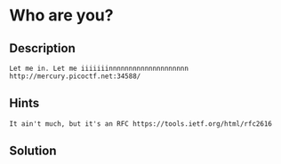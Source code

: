 # Who are you?

## Description
```Let me in. Let me iiiiiiinnnnnnnnnnnnnnnnnnnn http://mercury.picoctf.net:34588/```

## Hints
```It ain't much, but it's an RFC https://tools.ietf.org/html/rfc2616```

## Solution
